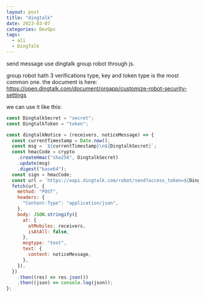 ```yaml
---
layout: post
title: "dingtalk"
date: 2023-03-07
categories: DevOps
tags:
  - ali
  - DingTalk
---
```


send message use dingtalk group robot through js.

group robot hath 3 verifications type, key and token type is the most common one. the document is here: <https://open.dingtalk.com/document/orgapp/customize-robot-security-settings>

we can use it like this:

```js
const DingtalkSecret = "secret";
const DingtalkToken = "token";

const dingtalkNotice = (receivers, noticeMessage) => {
  const currentTimestamp = Date.now();
  const msg = `${currentTimestamp}\n${DingtalkSecret}`;
  const hmacCode = crypto
    .createHmac("sha256", DingtalkSecret)
    .update(msg)
    .digest("base64");
  const sign = hmacCode;
  const url = `https://oapi.dingtalk.com/robot/send?access_token=${DingtalkToken}&timestamp=${currentTimestamp}&sign=${sign}`;
  fetch(url, {
    method: "POST",
    headers: {
      "Content-Type": "application/json",
    },
    body: JSON.stringify({
      at: {
        atMobiles: receivers,
        isAtAll: false,
      },
      msgtype: "text",
      text: {
        content: noticeMessage,
      },
    }),
  })
    .then((res) => res.json())
    .then((json) => console.log(json));
};
```
